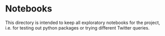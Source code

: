 # Notebooks
This directory is intended to keep all exploratory notebooks for the project, i.e. for testing out python packages or trying different Twitter queries.